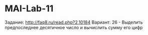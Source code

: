 # MAI-Lab-11

Задание: http://faq8.ru/read.php?2,10184
Вариант: 26 - Выделить предпоследнее десятичное число и вычислить сумму его цифр
